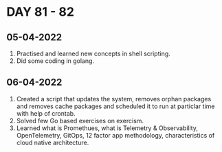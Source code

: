 # DAY 81 - 82
## 05-04-2022
1. Practised and learned new concepts in shell scripting.
2. Did some coding in golang. 

## 06-04-2022
1. Created a script that updates the system, removes orphan packages and removes cache packages and scheduled it to run at particlar time with help of crontab.  
2. Solved few Go based exercises on exercism. 
3. Learned what is Promethues, what is Telemetry & Observability, OpenTelemetry, GitOps, 12 factor app methodology, characteristics of cloud native architecture.
